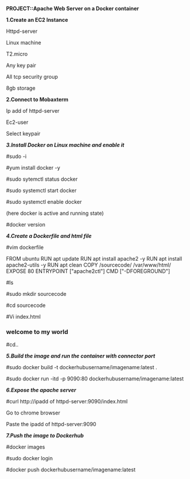 **PROJECT::Apache Web Server on a Docker container**



**1.Create an EC2 Instance**

Httpd-server

Linux machine

T2.micro

Any key pair

All tcp security group

8gb storage

**2.Connect to Mobaxterm**

Ip add of httpd-server

Ec2-user

Select keypair

***3.Install Docker on Linux machine and enable it***

#sudo -i

#yum install docker -y

#sudo sytemctl status docker

#sudo systemctl start docker

#sudo systemctl enable docker

(here docker is active and running state)

#docker version

***4.Create a Dockerfile and html file***

#vim dockerfile 

FROM ubuntu
RUN apt update
RUN apt install apache2 -y
RUN apt install apache2-utils -y
RUN apt clean
COPY /sourcecode/ /var/www/html/
EXPOSE 80
ENTRYPOINT ["apache2ctl"]
CMD ["-DFOREGROUND"]

#ls

#sudo mkdir sourcecode

#cd sourcecode

#Vi index.html

<h3>welcome to my world</h3>

#cd..

***5.Build the image and run the container with connector port***

#sudo docker build -t dockerhubusername/imagename:latest .

#sudo docker run -itd -p 9090:80 dockerhubusername/imagename:latest

***6.Expose the apache server***

#curl http://ipadd of httpd-server:9090/index.html 

Go to chrome browser

Paste the ipadd of httpd-server:9090

***7.Push the image to Dockerhub***

#docker images

#sudo docker login 

#docker push dockerhubusername/imagename:latest
